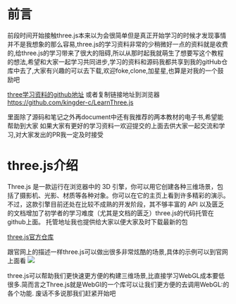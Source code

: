 # 前言
前段时间开始接触three.js本来以为会很简单但是真正开始学习的时候才发现事情并不是我想象的那么容易,three.js的学习资料非常的少稍微好一点的资料就是收费的,给three.js的学习带来了很大的阻碍,所以从那时起我就萌生了想要写这个教程的想法,希望和大家一起学习共同进步,学习的资料和源码我都共享到我的gitHub仓库中去了,大家有兴趣的可以去下载,欢迎foke,clone,加星星,也算是对我的一个鼓励吧


[three学习资料的github地址](https://github.com/kingder-c/LearnThree.js)
或者复制链接地址到浏览器
https://github.com/kingder-c/LearnThree.js


里面除了源码和笔记之外再document中还有我推荐的两本教材的电子书,希望能帮助到大家
如果大家有更好的学习资料一欢迎提交的上面去供大家一起交流和学习,对大家发出的PR我一定及时接受

# three.js介绍
Three.js 是一款运行在浏览器中的 3D 引擎，你可以用它创建各种三维场景，包括了摄影机、光影、材质等各种对象。你可以在它的主页上看到许多精彩的演示。不过，这款引擎目前还处在比较不成熟的开发阶段，其不够丰富的 API 以及匮乏的文档增加了初学者的学习难度（尤其是文档的匮乏）three.js的代码托管在github上面。
托管地址我也提供给大家以便大家及时下载最新的包

[three.js官方仓库](https://github.com/mrdoob/three.js)

跟官网上的描述一样three.js可以做出很多非常炫酷的场景,具体的示例可以到官网上面看
![](http://ouewomi2z.bkt.clouddn.com/17-8-17/66653111.jpg)

three.js可以帮助我们更快速更方便的构建三维场景,比直接学习WebGL成本要低很多.简而言之Three.js就是WebGl的一个库可以让我们更方便的去调用WebGL:的各个功能.
废话不多说那我们赶紧开始吧